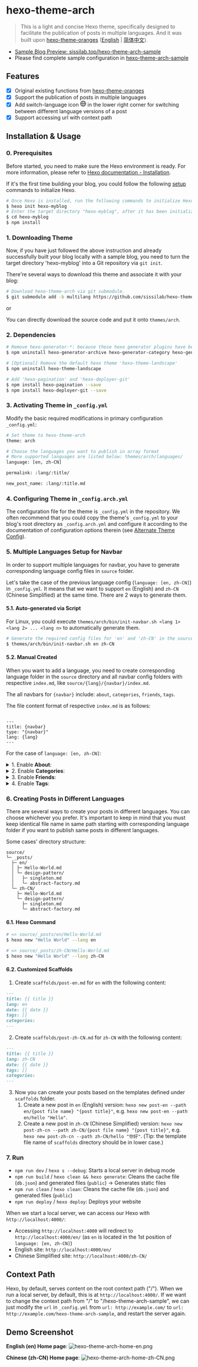 # hexo-theme-arch

> This is a light and concise Hexo theme, specifically designed to facilitate the publication of posts in multiple languages. And it was built upon [hexo-theme-oranges](https://github.com/zchengsite/hexo-theme-oranges) ([English](https://github.com/zchengsite/hexo-theme-oranges/blob/master/README.md) | [简体中文](https://github.com/zchengsite/hexo-theme-oranges/blob/master/README-zh.md)).

- [Sample Blog Preview: sissilab.top/hexo-theme-arch-sample](https://sissilab.top/hexo-theme-arch-sample/)
- Please find complete sample configuration in [hexo-theme-arch-sample](https://github.com/sissilab/hexo-theme-arch-sample)

## Features

- [x] Original existing functions from [hexo-theme-oranges](README-oranges.md?tab=readme-ov-file#configuration)
- [x] Support the publication of posts in multiple languages
- [x] Add switch-language icon <img src="data:image/svg+xml,%3Csvg%20t%3D%221670338371149%22%20class%3D%22icon%22%20viewBox%3D%220%200%201024%201024%22%20version%3D%221.1%22%20xmlns%3D%22http%3A%2F%2Fwww.w3.org%2F2000%2Fsvg%22%20p-id%3D%221377%22%20width%3D%2216%22%20height%3D%2216%22%3E%3Cpath%20d%3D%22M890.688%20576h-124.672c-6.2912%20100.928-27.264%20192.7296-58.5216%20266.5792%2095.36-56.512%20164.16-153.1072%20183.1936-266.5792z%20m0-128c-19.0336-113.472-87.8336-210.0672-183.1936-266.5792%2031.2512%2073.856%2052.2304%20165.6576%2058.528%20266.5792h124.672zM133.312%20448h124.672c6.2912-100.928%2027.264-192.7296%2058.5216-266.5792C221.1456%20237.9328%20152.3456%20334.528%20133.312%20448z%20m0%20128c19.0336%20113.472%2087.8336%20210.0672%20183.1936%20266.5792-31.2512-73.856-52.2304-165.6576-58.528-266.5792H133.312z%20m504.416%200h-251.456c6.6944%2093.6%2027.8848%20178.176%2059.2%20240.7936%2016.0448%2032.1088%2033.4656%2055.6416%2049.5488%2069.248%205.5488%204.6912%2010.2336%207.6032%2013.8688%209.088%201.7024%200.704%202.528%200.8704%203.1104%200.8704%200.576%200%201.408-0.1664%203.1104-0.864%203.6352-1.4912%208.32-4.4032%2013.8688-9.0944%2016.0832-13.6064%2033.504-37.1392%2049.5552-69.248%2031.3088-62.6176%2052.4992-147.1936%2059.2-240.7936z%20m0-128c-6.6944-93.6-27.8848-178.176-59.2-240.7936-16.0448-32.1088-33.4656-55.6416-49.5488-69.248-5.5488-4.6912-10.2336-7.6032-13.8688-9.088-1.7024-0.704-2.528-0.8704-3.1104-0.8704-0.576%200-1.408%200.1664-3.1104%200.864-3.6352%201.4912-8.32%204.4032-13.8688%209.0944-16.0832%2013.6064-33.504%2037.1392-49.5552%2069.248-31.3088%2062.6176-52.4992%20147.1936-59.2%20240.7936h251.4624zM512%201024c-282.7712%200-512-229.2288-512-512S229.2288%200%20512%200s512%20229.2288%20512%20512-229.2288%20512-512%20512z%22%20p-id%3D%221378%22%20fill%3D%22%23666666%22%3E%3C%2Fpath%3E%3C%2Fsvg%3E"> in the lower right corner for switching between different language versions of a post
- [x] Support accessing url with context path

## Installation & Usage

### 0. Prerequisites

Before started, you need to make sure the Hexo environment is ready. For more information, please refer to [Hexo documentation - Installation](https://hexo.io/docs/#Installation).

If it's the first time building your blog, you could follow the following [setup](https://hexo.io/docs/setup) commands to initialize Hexo.

```sh
# Once Hexo is installed, run the following commands to initialize Hexo in the target <folder>, like 'hexo-myblog'.
$ hexo init hexo-myblog
# Enter the target directory "hexo-myblog", after it has been initialized successfully.
$ cd hexo-myblog
$ npm install
```

### 1. Downloading Theme

Now, if you have just followed the above instruction and already successfully built your blog locally with a sample blog, you need to turn the target directory 'hexo-myblog' into a Git repository via `git init`.

There're several ways to download this theme and associate it with your blog:

```sh
# Download hexo-theme-arch via git submodule.
$ git submodule add -b multilang https://github.com/sissilab/hexo-theme-arch.git themes/arch
```

or

You can directly download the source code and put it onto `themes/arch`.

### 2. Dependencies

```sh
# Remove hexo-generator-*: because these hexo generator plugins have been reimplemented in 'hexo-theme-arch'.
$ npm uninstall hexo-generator-archive hexo-generator-category hexo-generator-index hexo-generator-tag

# [Optional] Remove the default hexo theme 'hexo-theme-landscape'
$ npm uninstall hexo-theme-landscape

# Add 'hexo-pagination' and 'hexo-deployer-git'
$ npm install hexo-pagination --save
$ npm install hexo-deployer-git --save
```

### 3. Activating Theme in `_config.yml`

Modify the basic required modifications in primary configuration `_config.yml`:

```sh
# Set theme to hexo-theme-arch
theme: arch

# Choose the languages you want to publish in array format
# More supported languages are listed below: themes/arch/languages/
language: [en, zh-CN]

permalink: :lang/:title/

new_post_name: :lang/:title.md
```

### 4. Configuring Theme in `_config.arch.yml`

The configuration file for the theme is `_config.yml` in the repository. We often recommend that you could copy the theme's `_config.yml` to your blog's root directory as `_config.arch.yml` and configure it according to the documentation of configuration options therein (see [Alternate Theme Config](https://hexo.io/docs/configuration#Alternate-Theme-Config)).

### 5. Multiple Languages Setup for Navbar

In order to support multiple languages for navbar, you have to generate corresponding language config files in `source` folder. 

Let's take the case of the previous language config (`language: [en, zh-CN]`) in `_config.yml`. It means that we want to support `en` (English) and `zh-CN` (Chinese Simplified) at the same time. There are 2 ways to generate them. 

#### 5.1. Auto-generated via Script

For Linux, you could execute `themes/arch/bin/init-navbar.sh <lang 1> <lang 2> ... <lang n>` to automatically generate them.

```sh
# Generate the required config files for 'en' and 'zh-CN' in the source directory
$ themes/arch/bin/init-navbar.sh en zh-CN
```

#### 5.2. Manual Created

When you want to add a language, you need to create corresponding language folder in the `source` directory and all navbar config 
folders with respective `index.md`, like `source/{lang}/{navbar}/index.md`.

The all navbars for `{navbar}` include: `about`, `categories`, `friends`, `tags`.

The file content format of respective `index.md` is as follows:
```

---
title: {navbar}
type: "{navbar}"
lang: {lang}
---

```

For the case of `language: [en, zh-CN]`:

<details>
<summary>1. Enable <b>About</b>:</summary>
1. Create <code>source/en/about/index.md</code> with the following content:   

```markdown
---
title: about
type: "about"
lang: en
---

Introduce yourself here!
```

2. Create `source/zh-CN/about/index.md` with the following content:

```markdown
---
title: about
type: "about"
lang: zh-CN
---

在这里介绍你自己吧！
```

</details>

<details>
<summary>2. Enable <b>Categories</b>: </summary>
1. Create <code>source/en/categories/index.md</code> with the following content:

```markdown
---
title: categories
type: "categories"
lang: en
---

```

2. Create <code>source/zh-CN/categories/index.md</code> with the following content:

```markdown
---
title: categories
type: "categories"
lang: zh-CN
---

```

</details>

<details>
<summary>3. Enable <b>Friends</b>: </summary>
1. Create <b>source/en/friends/index.md</b> with the following content:

```markdown
---
title: friends
type: "friends"
lang: en
---

```

2. Create <b>source/zh-CN/friends/index.md</b> with the following content:

```markdown
---
title: friends
type: "friends"
lang: zh-CN
---

```

</details>

<details>
<summary>4. Enable <b>Tags</b>: </summary>
1. Create <code>source/en/tags/index.md</code> with the following content:

```markdown
---
title: tags
type: "tags"
lang: en
---

```

2. Create <code>source/zh-CN/tags/index.md</code> with the following content:

```markdown
---
title: tags
type: "tags"
lang: zh-CN
---

```

</details>

### 6. Creating Posts in Different Languages

There are several ways to create your posts in different languages. You can choose whichever you prefer. It's important to keep in mind that you must keep identical file name in same path starting with corresponding language folder if you want to publish same posts in different languages.

Some cases' directory structure:

```
source/
└─ _posts/
  ├─ en/
  │ ├─ Hello-World.md
  │ └─ design-pattern/
  │   ├─ singleton.md
  │   └─ abstract-factory.md
  └─ zh-CN/
    ├─ Hello-World.md
    └─ design-pattern/
      ├─ singleton.md
      └─ abstract-factory.md
```

#### 6.1. Hexo Command

```sh
# => source/_posts/en/Hello-World.md
$ hexo new "Hello World" --lang en

# => source/_posts/zh-CN/Hello-World.md
$ hexo new "Hello World" --lang zh-CN
```

#### 6.2. Customized Scaffolds

1. Create `scaffolds/post-en.md` for `en` with the following content:
```markdown
---
title: {{ title }}
lang: en
date: {{ date }}
tags: []
categories: 
---

```
2. Create `scaffolds/post-zh-CN.md` for `zh-CN` with the following content:
```markdown
---
title: {{ title }}
lang: zh-CN
date: {{ date }}
tags: []
categories: 
---

```
3. Now you can create your posts based on the templates defined under `scaffolds` folder.
    1. Create a new post in `en` (English) version: `hexo new post-en --path en/{post file name} "{post title}"`, e.g. `hexo new post-en --path en/hello "Hello"`.
    2. Create a new post in `zh-CN` (Chinese Simplified) version: `hexo new post-zh-cn --path zh-CN/{post file name} "{post title}"`, e.g. `hexo new post-zh-cn --path zh-CN/hello "你好"`. (Tip: the template file name of `scaffolds` directory should be in lower case.)

### 7. Run

- `npm run dev` / `hexo s --debug`: Starts a local server in debug mode
- `npm run build` / `hexo clean && hexo generate`: Cleans the cache file (`db.json`) and generated files (`public`) → Generates static files
- `npm run clean` / `hexo clean`: Cleans the cache file (`db.json`) and generated files (`public`)
- `npm run deploy` / `hexo deploy`: Deploys your website

When we start a local server, we can access our Hexo with `http://localhost:4000/`:
- Accessing `http://localhost:4000` will redirect to `http://localhost:4000/en/` (as `en` is located in the 1st position of `language: [en, zh-CN]`)
- English site: `http://localhost:4000/en/`
- Chinese Simplified site: `http://localhost:4000/zh-CN/`

## Context Path

Hexo, by default, serves content on the root context path ("/"). When we run a local server, by default, this is at `http://localhost:4000/`. If we want to change the context path from "/" to "/hexo-theme-arch-sample", we can just modify the `url` in `_config.yml` from `url: http://example.com/` to `url: http://example.com/hexo-theme-arch-sample`, and restart the server again.

## Demo Screenshot

**English (en) Home page**:
![hexo-theme-arch-home-en.png](https://s2.loli.net/2024/02/17/64K2nQeVkHhcaEq.png)

**Chinese (zh-CN) Home page**:
![hexo-theme-arch-home-zh-CN.png](https://s2.loli.net/2024/02/17/ETQtzmcjPaZvibf.png)
